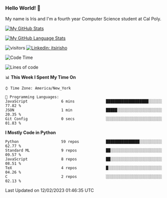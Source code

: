### Hello World! 👋

My name is Iris and I'm a fourth year Computer Science student at Cal Poly. 


[![My GitHub Stats](https://github-readme-stats.vercel.app/api?username=sleepyStick&show_icons=true&&count_private=true&include_all_commits=true&theme=buefy)]()

[![My GitHub Language Stats](https://github-readme-stats.vercel.app/api/top-langs/?username=sleepyStick&langs_count=5&theme=buefy)]()

![visitors](https://visitor-badge.glitch.me/badge?page_id=sleepyStick.sleepyStick)
[![Linkedin: itsirisho](https://img.shields.io/badge/-itsirisho-informational?style=flat-square&logo=Linkedin&logoColor=white&link=https://www.linkedin.com/in/itsirisho/)](https://www.linkedin.com/in/itsirisho/)

<!--START_SECTION:waka-->
![Code Time](http://img.shields.io/badge/Code%20Time-403%20hrs%2015%20mins-blue)

![Lines of code](https://img.shields.io/badge/From%20Hello%20World%20I%27ve%20Written-19%20Million%20lines%20of%20code-blue)

📊 **This Week I Spent My Time On** 

```text
⌚︎ Time Zone: America/New_York

💬 Programming Languages: 
JavaScript               6 mins              ███████████████████░░░░░░   77.82 % 
JSON                     1 min               █████░░░░░░░░░░░░░░░░░░░░   20.35 % 
Git Config               0 secs              ░░░░░░░░░░░░░░░░░░░░░░░░░   01.83 % 

```

**I Mostly Code in Python** 

```text
Python                   59 repos            ███████████████░░░░░░░░░░   62.77 % 
Standard ML              9 repos             ██░░░░░░░░░░░░░░░░░░░░░░░   09.57 % 
JavaScript               8 repos             ██░░░░░░░░░░░░░░░░░░░░░░░   08.51 % 
TeX                      4 repos             █░░░░░░░░░░░░░░░░░░░░░░░░   04.26 % 
C                        2 repos             ░░░░░░░░░░░░░░░░░░░░░░░░░   02.13 % 

```



 Last Updated on 12/02/2023 01:46:35 UTC
<!--END_SECTION:waka-->

<!--
**konanyuta/konanyuta** is a ✨ _special_ ✨ repository because its `README.md` (this file) appears on your GitHub profile.

Here are some ideas to get you started:

- 🔭 I’m currently working on ...
- 🌱 I’m currently learning ...
- 👯 I’m looking to collaborate on ...
- 🤔 I’m looking for help with ...
- 💬 Ask me about ...
- 📫 How to reach me: ...
- 😄 Pronouns: ...
- ⚡ Fun fact: ...
-->
